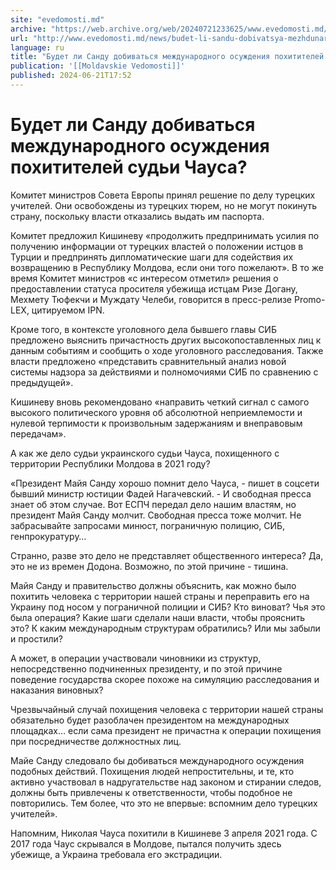 ```yaml
---
site: "evedomosti.md"
archive: "https://web.archive.org/web/20240721233625/www.evedomosti.md/news/budet-li-sandu-dobivatsya-mezhdunarodnogo-osuzhdeniya-pohiti"
url: "http://www.evedomosti.md/news/budet-li-sandu-dobivatsya-mezhdunarodnogo-osuzhdeniya-pohiti"
language: ru
title: "Будет ли Санду добиваться международного осуждения похитителей судьи Чауса?"
publication: '[[Moldavskie Vedomosti]]'
published: 2024-06-21T17:52
---
```


# Будет ли Санду добиваться международного осуждения похитителей судьи Чауса?

Комитет министров Совета Европы принял решение по делу турецких учителей. Они освобождены из турецких тюрем, но не могут покинуть страну, поскольку власти отказались выдать им паспорта.

Комитет предложил Кишиневу «продолжить предпринимать усилия по получению информации от турецких властей о положении истцов в Турции и предпринять дипломатические шаги для содействия их возвращению в Республику Молдова, если они того пожелают». В то же время Комитет министров «с интересом отметил» решения о предоставлении статуса просителя убежища истцам Ризе Догану, Мехмету Тюфекчи и Муждату Челеби, говорится в пресс-релизе Promo-LEX, цитируемом IPN.

Кроме того, в контексте уголовного дела бывшего главы СИБ предложено выяснить причастность других высокопоставленных лиц к данным событиям и сообщить о ходе уголовного расследования. Также власти предложено «представить сравнительный анализ новой системы надзора за действиями и полномочиями СИБ по сравнению с предыдущей».

Кишиневу вновь рекомендовано «направить четкий сигнал с самого высокого политического уровня об абсолютной неприемлемости и нулевой терпимости к произвольным задержаниям и внеправовым передачам».

А как же дело судьи украинского судьи Чауса, похищенного с территории Республики Молдова в 2021 году?

«Президент Майя Санду хорошо помнит дело Чауса, - пишет в соцсети бывший министр юстиции Фадей Нагачевский. - И свободная пресса знает об этом случае. Вот ЕСПЧ передал дело нашим властям, но президент Майя Санду молчит. Свободная пресса тоже молчит. Не забрасывайте запросами минюст, пограничную полицию, СИБ, генпрокуратуру…

Странно, разве это дело не представляет общественного интереса? Да, это не из времен Додона. Возможно, по этой причине - тишина.

Майя Санду и правительство должны объяснить, как можно было похитить человека с территории нашей страны и переправить его на Украину под носом у пограничной полиции и СИБ? Кто виноват? Чья это была операция? Какие шаги сделали наши власти, чтобы прояснить это? К каким международным структурам обратились? Или мы забыли и простили?

А может, в операции участвовали чиновники из структур, непосредственно подчиненных президенту, и по этой причине поведение государства скорее похоже на симуляцию расследования и наказания виновных?

Чрезвычайный случай похищения человека с территории нашей страны обязательно будет разоблачен президентом на международных площадках… если сама президент не причастна к операции похищения при посредничестве должностных лиц.

Майе Санду следовало бы добиваться международного осуждения подобных действий. Похищения людей непростительны, и те, кто активно участвовал в надругательстве над законом и стирании следов, должны быть привлечены к ответственности, чтобы подобное не повторились. Тем более, что это не впервые: вспомним дело турецких учителей».

Напомним, Николая Чауса похитили в Кишиневе 3 апреля 2021 года. С 2017 года Чаус скрывался в Молдове, пытался получить здесь убежище, а Украина требовала его экстрадиции.